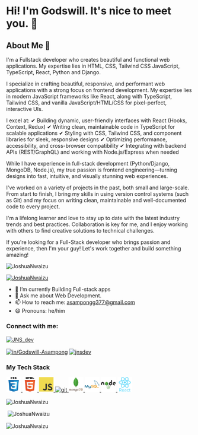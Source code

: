
<h1 align="left"> Hi! I'm Godswill. It's nice to meet you. 👋</h1>

<h2 align="left">About Me 👨</h2>

<p align="left">I'm a Fullstack developer who creates beautiful and functional web applications. My expertise lies in HTML, CSS, Tailwind CSS JavaScript, TypeScript, React, Python and Django.

I specialize in crafting beautiful, responsive, and performant web applications with a strong focus on frontend development. My expertise lies in modern JavaScript frameworks like React, along with TypeScript, Tailwind CSS, and vanilla JavaScript/HTML/CSS for pixel-perfect, interactive UIs.

I excel at:
✔ Building dynamic, user-friendly interfaces with React (Hooks, Context, Redux)
✔ Writing clean, maintainable code in TypeScript for scalable applications
✔ Styling with CSS, Tailwind CSS, and component libraries for sleek, responsive designs
✔ Optimizing performance, accessibility, and cross-browser compatibility
✔ Integrating with backend APIs (REST/GraphQL) and working with Node.js/Express when needed

While I have experience in full-stack development (Python/Django, MongoDB, Node.js), my true passion is frontend engineering—turning designs into fast, intuitive, and visually stunning web experiences.

I've worked on a variety of projects in the past, both small and large-scale. From start to finish, I bring my skills in using version control systems (such as Git) and my focus on writing clean, maintainable and well-documented code to every project.

I'm a lifelong learner and love to stay up to date with the latest industry trends and best practices. Collaboration is key for me, and I enjoy working with others to find creative solutions to technical challenges.

If you're looking for a Full-Stack developer who brings passion and experience, then I'm your guy! Let's work together and build something amazing!

</p>

<p align="left"> <img src="https://komarev.com/ghpvc/?username=JoshuaNwaizu&label=Profile%20views&color=0e75b6&style=flat" alt="JoshuaNwaizu"/> </p>

<p align="left"> <a href="https://github.com/ryo-ma/github-profile-trophy"><img src="https://github-profile-trophy.vercel.app/?username=JoshuaNwaizu" alt="JoshuaNwaizu" /></a> </p>


- 🌱 I’m currently Building Full-stack apps
- 💬 Ask me about Web Development.
- 📫 How to reach me: asampongg377@gmail.com 
- 😄 Pronouns: he/him 


<h3 align="left">Connect with me:</h3>
<p align="left">
<a href="https://x.com/WillAsampong19" target="blank"><img align="center" src="https://raw.githubusercontent.com/rahuldkjain/github-profile-readme-generator/master/src/images/icons/Social/twitter.svg" alt="JNS_dev" height="30" width="40" /></a>

<a href="https://www.linkedin.com/in/godswill-asampong-b50273294/" target="blank"><img align="center" src="https://raw.githubusercontent.com/rahuldkjain/github-profile-readme-generator/master/src/images/icons/Social/linked-in-alt.svg"  alt="in/Godswill-Asampong" height="30" width="40" /></a>
<a href="https://www.instagram.com/_will.asampong/" target="blank"><img align="center" src="https://raw.githubusercontent.com/rahuldkjain/github-profile-readme-generator/master/src/images/icons/Social/instagram.svg" alt="jnsdev" height="30" width="40" /></a>
</p>

<h3 align="left">My Tech Stack</h3>
<p align="left"> </a> <a href="https://www.w3schools.com/css/" target="_blank" rel="noreferrer"> <img src="https://raw.githubusercontent.com/devicons/devicon/master/icons/css3/css3-original-wordmark.svg" alt="css3" width="40" height="40"/> </a>  <a href="https://www.w3.org/html/" target="_blank" rel="noreferrer"> <img src="https://raw.githubusercontent.com/devicons/devicon/master/icons/html5/html5-original-wordmark.svg" alt="html5" width="40" height="40"/> </a> <a href="https://developer.mozilla.org/en-US/docs/Web/JavaScript" target="_blank" rel="noreferrer"> <img src="https://raw.githubusercontent.com/devicons/devicon/master/icons/javascript/javascript-original.svg" alt="javascript" width="40" height="40"/> </a> <a href="https://git-scm.com/" target="_blank" rel="noreferrer"> <img src="https://www.vectorlogo.zone/logos/git-scm/git-scm-icon.svg" alt="git" width="40" height="40"/> </a> <a href="https://www.mongodb.com/" target="_blank" rel="noreferrer"> <img src="https://raw.githubusercontent.com/devicons/devicon/master/icons/mongodb/mongodb-original-wordmark.svg" alt="mongodb" width="40" height="40"/> </a> <a href="https://www.mysql.com/" target="_blank" rel="noreferrer"> <img src="https://raw.githubusercontent.com/devicons/devicon/master/icons/mysql/mysql-original-wordmark.svg" alt="mysql" width="40" height="40"/> </a> <a href="https://nodejs.org" target="_blank" rel="noreferrer"> <img src="https://raw.githubusercontent.com/devicons/devicon/master/icons/nodejs/nodejs-original-wordmark.svg" alt="nodejs" width="40" height="40"/> </a> <a href="https://reactjs.org/" target="_blank" rel="noreferrer"> <img src="https://raw.githubusercontent.com/devicons/devicon/master/icons/react/react-original-wordmark.svg" alt="react" width="40" height="40"/> </a></p>

<p><img align="center" src="https://github-readme-stats.vercel.app/api/top-langs?username=JoshuaNwaizu&show_icons=true&locale=en&layout=compact" alt="JoshuaNwaizu" /></p>


<p>&nbsp;<img align="center" src="https://github-readme-stats.vercel.app/api?username=JoshuaNwaizu&show_icons=true&locale=en" alt="JoshuaNwaizu" /></p>

<p><img align="center" src="https://github-readme-streak-stats.herokuapp.com/?user=JoshuaNwaizu&" alt="JoshuaNwaizu" /></p>

